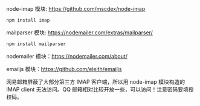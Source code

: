 





node-imap 模块: https://github.com/mscdex/node-imap

```bash
npm install imap
```



mailparser 模块: https://nodemailer.com/extras/mailparser/

```bash
npm install mailparser
```



nodemailer 模块：https://nodemailer.com/about/

emailjs 模块：https://github.com/eleith/emailjs





网易邮箱屏蔽了大部分第三方 IMAP 客户端，所以用 node-imap 模块构造的 IMAP client 无法访问。QQ 邮箱相对比较开放一些，可以访问！注意密码要填授权码。
